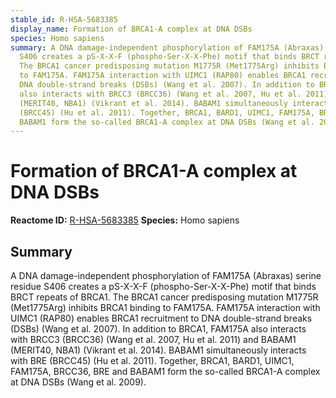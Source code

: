 ```yaml
---
stable_id: R-HSA-5683385
display_name: Formation of BRCA1-A complex at DNA DSBs
species: Homo sapiens
summary: A DNA damage-independent phosphorylation of FAM175A (Abraxas) serine residue
  S406 creates a pS-X-X-F (phospho-Ser-X-X-Phe) motif that binds BRCT repeats of BRCA1.
  The BRCA1 cancer predisposing mutation M1775R (Met1775Arg) inhibits BRCA1 binding
  to FAM175A. FAM175A interaction with UIMC1 (RAP80) enables BRCA1 recruitment to
  DNA double-strand breaks (DSBs) (Wang et al. 2007). In addition to BRCA1, FAM175A
  also interacts with BRCC3 (BRCC36) (Wang et al. 2007, Hu et al. 2011) and BABAM1
  (MERIT40, NBA1) (Vikrant et al. 2014). BABAM1 simultaneously interacts with BRE
  (BRCC45) (Hu et al. 2011). Together, BRCA1, BARD1, UIMC1, FAM175A, BRCC36, BRE and
  BABAM1 form the so-called BRCA1-A complex at DNA DSBs (Wang et al. 2009).
---
```


# Formation of BRCA1-A complex at DNA DSBs
**Reactome ID:** [R-HSA-5683385](https://reactome.org/content/detail/R-HSA-5683385)
**Species:** Homo sapiens

## Summary

A DNA damage-independent phosphorylation of FAM175A (Abraxas) serine residue S406 creates a pS-X-X-F (phospho-Ser-X-X-Phe) motif that binds BRCT repeats of BRCA1. The BRCA1 cancer predisposing mutation M1775R (Met1775Arg) inhibits BRCA1 binding to FAM175A. FAM175A interaction with UIMC1 (RAP80) enables BRCA1 recruitment to DNA double-strand breaks (DSBs) (Wang et al. 2007). In addition to BRCA1, FAM175A also interacts with BRCC3 (BRCC36) (Wang et al. 2007, Hu et al. 2011) and BABAM1 (MERIT40, NBA1) (Vikrant et al. 2014). BABAM1 simultaneously interacts with BRE (BRCC45) (Hu et al. 2011). Together, BRCA1, BARD1, UIMC1, FAM175A, BRCC36, BRE and BABAM1 form the so-called BRCA1-A complex at DNA DSBs (Wang et al. 2009).
